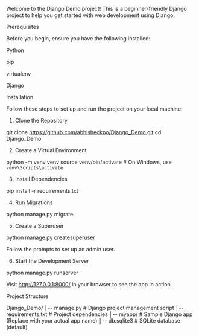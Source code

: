 Welcome to the Django Demo project! This is a beginner-friendly Django project to help you get started with web development using Django.

Prerequisites

Before you begin, ensure you have the following installed:

Python 

pip 

virtualenv 

Django 

Installation

Follow these steps to set up and run the project on your local machine:

1. Clone the Repository

git clone https://github.com/abhisheckpo/Django_Demo.git
cd Django_Demo

2. Create a Virtual Environment

python -m venv venv
source venv/bin/activate  # On Windows, use `venv\Scripts\activate`

3. Install Dependencies

pip install -r requirements.txt

4. Run Migrations

python manage.py migrate

5. Create a Superuser

python manage.py createsuperuser

Follow the prompts to set up an admin user.

6. Start the Development Server

python manage.py runserver

Visit http://127.0.0.1:8000/ in your browser to see the app in action.

Project Structure

Django_Demo/
│-- manage.py          # Django project management script
│-- requirements.txt   # Project dependencies
│-- myapp/             # Sample Django app (Replace with your actual app name)
│-- db.sqlite3         # SQLite database (default)

